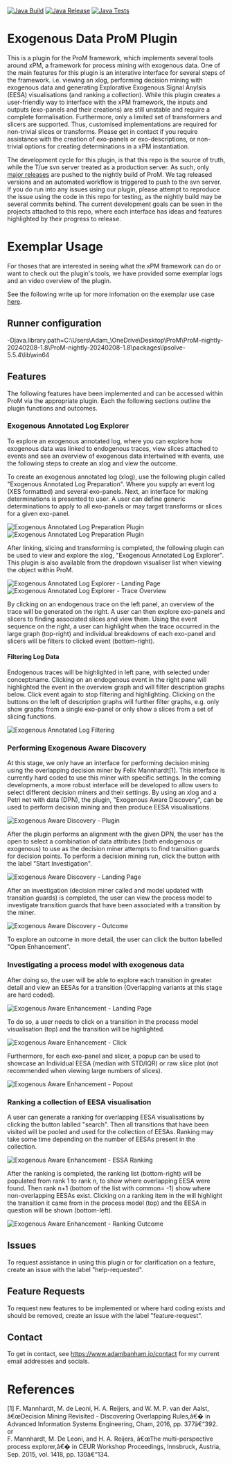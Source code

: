 [![Java Build](https://github.com/promworkbench/ExogenousData/actions/workflows/test_build.yml/badge.svg)](https://github.com/promworkbench/ExogenousData/actions/workflows/test_build.yml) [![Java Release](https://github.com/promworkbench/ExogenousData/actions/workflows/release_build.yml/badge.svg)](https://github.com/promworkbench/ExogenousData/actions/workflows/release_build.yml) [![Java Tests](https://github.com/promworkbench/ExogenousData/actions/workflows/java_tests.yml/badge.svg)](https://github.com/promworkbench/ExogenousData/actions/workflows/java_tests.yml)

# Exogenous Data ProM Plugin

This is a plugin for the ProM framework, which implements several tools around xPM, a framework for process mining with exogenous data. One of the main features for this plugin is an interative interface for several steps of the framework. i.e. viewing an xlog, performing decision mining with exogenous data and generating Explorative Exogenous Signal Anylsis (EESA) visualisations (and ranking a collection). While this plugin creates a user-friendly way to interface with the xPM framework, the inputs and outputs (exo-panels and their creations) are still unstable and require a complete formalisation. Furthermore, only a limited set of transformers and slicers are supported. Thus, customised implementations are required for non-trivial slices or transforms. Please get in contact if you require assistance with the creation of exo-panels or exo-descriptions, or non-trivial options for creating determinations in a xPM instantiation.

The development cycle for this plugin, is that this repo is the source of truth, while the T/ue svn server treated as a production server. As such, only [major releases](https://github.com/AdamBanham/ExogenousData/releases) are pushed to the nightly build of ProM. We tag released versions and an automated workflow is triggered to push to the svn server.
If you do run into any issues using our plugin, please attempt to reproduce the issue using the code in this repo for testing, as the nightly build may be several commits behind. The current development goals can be seen in the projects attached to this repo, where each interface has ideas and features highlighted by their progress to release.

# Exemplar Usage

For thoses that are interested in seeing what the xPM framework can do or want to check out the plugin's tools, we have provided some exemplar logs and an video overview of the plugin.

See the following write up for more infomation on the exemplar use case [here](exemplar/readme.md).

## Runner configuration

-Djava.library.path=C:\Users\Adam_\OneDrive\Desktop\ProM\ProM-nightly-20240208-1.8\ProM-nightly-20240208-1.8\packages\lpsolve-5.5.4\lib\win64

## Features 

The following features have been implemented and can be accessed within ProM via the appropriate plugin. Each the following sections outline the plugin functions and outcomes.

### Exogenous Annotated  Log Explorer

To explore an exogenous annotated log, where you can explore how exogenous data was linked to endogenous traces, view slices attached to events and see an overview of exogenous data intertwined with events, use the following steps to create an xlog and view the outcome.

To create an exogenous annotated log (xlog), use the following plugin called "Exogenous Annotated Log Preparation". Where you supply an event log (XES formatted) and several exo-panels.
Next, an interface for making determinations is presented to user. A user can define generic determinations to apply to all exo-panels or may target transforms or slices for a given exo-panel.

![Exogenous Annotated Log Preparation Plugin](docs/screens/Exogenous_Annotated_Log_Preparation.png)
![Exogenous Annotated Log Preparation Plugin](docs/screens/Exogenous_Annotated_Log_Preparation_Slicing.png)

After linking, slicing and transforming is completed, the following plugin can be used to view and explore the xlog, "Exogenous Annotated Log Explorer". This plugin is also available from the dropdown visualiser list when viewing the object within ProM.

![Exogenous Annotated Log Explorer - Landing Page](docs/screens/xlog_explorer_open.png)
![Exogenous Annotated Log Explorer - Trace Overview](docs/screens/xlog_explorer_trace.png)

By clicking on an endogenous trace on the left panel, an overview of the trace will be generated on the right. A user can then explore exo-panels and slicers to finding associated slices and view them. Using the event sequence on the right, a user can highlight when the trace occurred in the large graph (top-right) and individual breakdowns of each exo-panel and slicers will be filters to clicked event (bottom-right). 

#### Filtering Log Data 
Endogenous traces will be highlighted in left pane, with selected under concept:name.
Clicking on an endogenous event in the right pane will highlighted the event in the overview graph and will filter description graphs below. Click event again to stop filtering and highlighting.
Clicking on the buttons on the left of description graphs will further filter graphs, e.g. only show graphs from a single exo-panel or only show a slices from a set of slicing functions.

![Exogenous Annotated Log Filtering](docs/screens/20220715_TraceViewUpdate.PNG)

### Performing Exogenous Aware Discovery

At this stage, we only have an interface for performing decision mining using the overlapping decision miner by Felix Mannhardt[1]. This interface is currently hard coded to use this miner with specific settings. In the coming developments, a more robust interface will be developed to allow users to select different decision miners and their settings. By using an xlog and a Petri net with data (DPN), the plugin, "Exogenous Aware Discovery", can be used to perform decision mining and then produce EESA visualisations.

![Exogenous Aware Discovery - Plugin](docs/screens/Exogenous_Aware_Discovery_Plugin.png)

After the plugin performs an alignment with the given DPN, the user has the open to select a combination of data attributes (both endogenous or exogenous) to use as the decision miner attempts to find transition guards for decision points. To perform a decision mining run, click the button with the label "Start Investigation".

![Exogenous Aware Discovery - Landing Page](docs/screens/Exogenous_Aware_Discovery_interface.png)

After an investigation (decision miner called and model updated with transition guards) is completed, the user can view the process model to investigate transition guards that have been associated with a transition by the miner.

![Exogenous Aware Discovery - Outcome](docs/screens/Exogenous_Aware_Discovery_outcome.png) 

To explore an outcome in more detail, the user can click the button labelled "Open Enhancement".

### Investigating a process model with exogenous data

After doing so, the user will be able to explore each transition in greater detail and view an EESAs for a transition (Overlapping variants at this stage are hard coded). 

![Exogenous Aware Enhancement - Landing Page](docs/screens/Exogenous_Aware_Enhancement_Plugin.png) 

To do so, a user needs to click on a transition in the process model visualisation (top) and the transition will be highlighted.

![Exogenous Aware Enhancement - Click](docs/screens/Exogenous_Aware_Enhancement_click.png) 

Furthermore, for each exo-panel and slicer, a popup can be used to showcase an Individual EESA (median with STD/IQR) or raw slice plot (not recommended when viewing large numbers of slices).

![Exogenous Aware Enhancement - Popout](docs/screens/Exogenous_Aware_Enhancement_popout.png) 

### Ranking a collection of EESA visualisation

A user can generate a ranking for overlapping EESA visualisations by clicking the button lablled "search". Then all transitions that have been visited will be pooled and used for the collection of EESAs.
Ranking may take some time depending on the number of EESAs present in the collection.

![Exogenous Aware Enhancement - ESSA Ranking](docs/screens/EESA_Ranking_Searching.png) 

After the ranking is completed, the ranking list (bottom-right) will be populated from rank 1 to rank n, to show where overlapping EESA were found. Then rank n+1 (bottom of the list with common= -1) show where non-overlapping EESAs exist.
Clicking on a ranking item in the will highlight the transition it came from in the process model (top) and the EESA in question will be shown (bottom-left).

![Exogenous Aware Enhancement - Ranking Outcome](docs/screens/EESA_Ranking_outcome.png) 


## Issues

To request assistance in using this plugin or for clarification on a feature, create an issue with the label "help-requested".

## Feature Requests

To request new features to be implemented or where hard coding exists and should be removed, create an issue with the label "feature-request".


## Contact

To get in contact, see https://www.adambanham.io/contact for my current email addresses and socials.

# References

[1] F. Mannhardt, M. de Leoni, H. A. Reijers, and W. M. P. van der Aalst, â€œDecision Mining Revisited - Discovering Overlapping Rules,â€� in Advanced Information Systems Engineering, Cham, 2016, pp. 377â€“392.
<br>
or 
<br>
F. Mannhardt, M. De Leoni, and H. A. Reijers, â€œThe multi-perspective process explorer,â€� in CEUR Workshop Proceedings, Innsbruck, Austria, Sep. 2015, vol. 1418, pp. 130â€“134.
